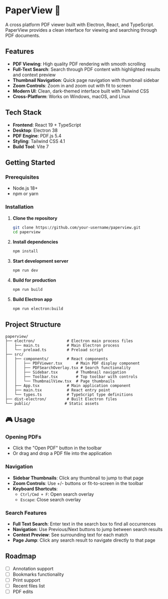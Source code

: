 # PaperView 📄

A cross platform PDF viewer built with Electron, React, and TypeScript. PaperView provides a clean interface for viewing and searching through PDF documents.

## Features

- **PDF Viewing**: High quality PDF rendering with smooth scrolling
- **Full-Text Search**: Search through PDF content with highlighted results and context preview
- **Thumbnail Navigation**: Quick page navigation with thumbnail sidebar
- **Zoom Controls**: Zoom in and zoom out with fit to screen
- **Modern UI**: Clean, dark-themed interface built with Tailwind CSS
- **Cross-Platform**: Works on Windows, macOS, and Linux

## Tech Stack

- **Frontend**: React 19 + TypeScript
- **Desktop**: Electron 38
- **PDF Engine**: PDF.js 5.4
- **Styling**: Tailwind CSS 4.1
- **Build Tool**: Vite 7

## Getting Started

### Prerequisites

- Node.js 18+ 
- npm or yarn

### Installation

1. **Clone the repository**
   ```bash
   git clone https://github.com/your-username/paperview.git
   cd paperview
   ```

2. **Install dependencies**
   ```bash
   npm install
   ```

3. **Start development server**
   ```bash
   npm run dev
   ```

4. **Build for production**
   ```bash
   npm run build
   ```

5. **Build Electron app**
   ```bash
   npm run electron:build
   ```

## Project Structure

```
paperview/
├── electron/              # Electron main process files
│   ├── main.ts            # Main Electron process
│   └── preload.ts         # Preload script
├── src/
│   ├── components/        # React components
│   │   ├── PDFViewer.tsx      # Main PDF display component
│   │   ├── PDFSearchOverlay.tsx # Search functionality
│   │   ├── Sidebar.tsx        # Thumbnail navigation
│   │   ├── Toolbar.tsx        # Top toolbar with controls
│   │   └── ThumbnailView.tsx  # Page thumbnails
│   ├── App.tsx            # Main application component
│   ├── main.tsx           # React entry point
│   └── types.ts           # TypeScript type definitions
├── dist-electron/         # Built Electron files
└── public/               # Static assets
```

## 🎮 Usage

### Opening PDFs
- Click the "Open PDF" button in the toolbar
- Or drag and drop a PDF file into the application

### Navigation
- **Sidebar Thumbnails**: Click any thumbnail to jump to that page
- **Zoom Controls**: Use +/- buttons or fit-to-screen in the toolbar
- **Keyboard Shortcuts**: 
  - `Ctrl/Cmd + F`: Open search overlay
  - `Escape`: Close search overlay

### Search Features
- **Full Text Search**: Enter text in the search box to find all occurrences
- **Navigation**: Use Previous/Next buttons to jump between search results
- **Context Preview**: See surrounding text for each match
- **Page Jump**: Click any search result to navigate directly to that page


## Roadmap

- [ ] Annotation support
- [ ] Bookmarks functionality  
- [ ] Print support
- [ ] Recent files list
- [ ] PDF edits
